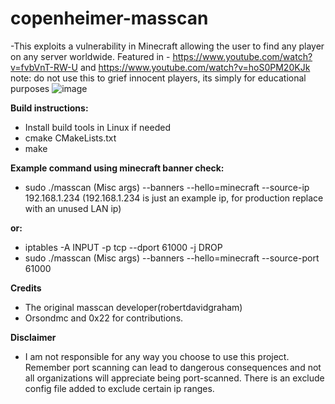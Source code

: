# copenheimer-masscan
-This exploits a vulnerability in Minecraft allowing the user to find any player on any server worldwide.
 Featured in - https://www.youtube.com/watch?v=fvbVnT-RW-U and https://www.youtube.com/watch?v=hoS0PM20KJk
note: do not use this to grief innocent players, its simply for educational purposes
![image](https://user-images.githubusercontent.com/12180913/142133822-f4267de7-59f7-4610-b071-2ec893247cce.png)

**Build instructions:**
- Install build tools in Linux if needed
- cmake CMakeLists.txt
- make

**Example command using minecraft banner check:**
- sudo ./masscan (Misc args) --banners --hello=minecraft --source-ip 192.168.1.234 (192.168.1.234 is just an example ip, for production replace with an unused LAN ip)
  
**or:**
  
- iptables -A INPUT -p tcp --dport 61000 -j DROP
- sudo ./masscan (Misc args) --banners --hello=minecraft --source-port 61000

**Credits**
- The original masscan developer(robertdavidgraham)
- Orsondmc and 0x22 for contributions.  

**Disclaimer** 
- I am not responsible for any way you choose to use this project. Remember port scanning can lead to dangerous consequences and not all organizations will appreciate being port-scanned. There is an exclude config file added to exclude certain ip ranges.


